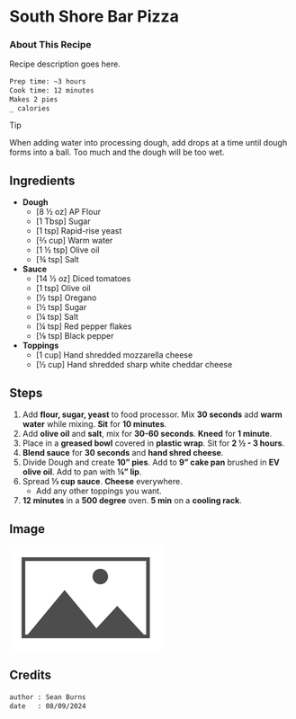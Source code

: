 # South Shore Bar Pizza
### About This Recipe

Recipe description goes here. 

```
Prep time: ~3 hours
Cook time: 12 minutes
Makes 2 pies
_ calories 
```

> [!TIP]
> When adding water into processing dough, add drops at a time until dough forms into a ball. Too much and the dough will be too wet.  

## Ingredients

- **Dough**
    - [8 ½ oz] AP Flour
    - [1 Tbsp] Sugar
    - [1 tsp] Rapid-rise yeast
    - [⅔ cup] Warm water
    - [1 ½ tsp] Olive oil
    - [¾ tsp] Salt
- **Sauce**
    - [14 ½ oz] Diced tomatoes
    - [1 tsp] Olive oil
    - [½ tsp] Oregano
    - [½ tsp] Sugar
    - [¼ tsp] Salt
    - [¼ tsp] Red pepper flakes
    - [⅛ tsp] Black pepper
- **Toppings**
    - [1 cup] Hand shredded mozzarella cheese
    - [½ cup] Hand shredded sharp white cheddar cheese

## Steps

1. Add **flour, sugar, yeast** to food processor. Mix **30 seconds** add **warm water** while mixing. **Sit** for **10 minutes**.
2. Add **olive oil** and **salt**, mix for **30-60 seconds**. **Kneed** for **1 minute**.
3. Place in a **greased bowl** covered in **plastic wrap**. Sit for **2 ½ - 3 hours**.
4. **Blend sauce** for **30 seconds** and **hand shred cheese**.
5. Divide Dough and create **10” pies**. Add to **9” cake pan** brushed in **EV olive oil**. Add to pan with **¼” lip**. 
6. Spread **⅓ cup sauce**. **Cheese** everywhere.
    - Add any other toppings you want.
7. **12 minutes** in a **500 degree** oven. **5 min** on a **cooling rack**.

## Image 
![Image of South Shore Bar Pizza.](/.resources/images/placeholder.png)

## Credits
```
author : Sean Burns
date   : 08/09/2024
```